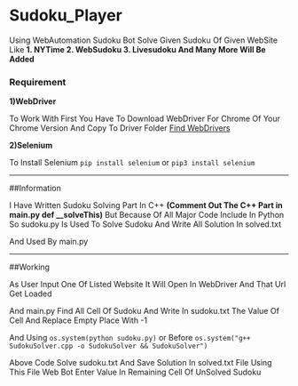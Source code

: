 # Sudoku_Player
 Using WebAutomation Sudoku Bot Solve Given Sudoku Of Given WebSite Like 
 **1. NYTime 
 2. WebSudoku 
 3. Livesudoku
 And Many More Will Be Added**
 ### Requirement
 **1)WebDriver**

 To Work With First You Have To Download WebDriver For Chrome Of Your Chrome Version And Copy To Driver Folder
[Find WebDrivers](https://chromedriver.storage.googleapis.com/index.html)

**2)Selenium**

To Install Selenium  `pip install selenium` or `pip3 install selenium`

---
##Information

I Have Written Sudoku Solving Part In C++ **(Comment Out The C++ Part in main.py def __solveThis)**
But Because Of All Major Code Include In Python
So sudoku.py Is Used To Solve Sudoku And Write All Solution In solved.txt

And Used By main.py

___

##Working

As User Input One Of Listed Website
It Will Open In WebDriver And That Url Get Loaded

And main.py Find All Cell Of Sudoku And Write In sudoku.txt
The Value Of Cell And Replace Empty Place With -1

And Using `os.system(python sudoku.py)` or Before `os.system("g++ SudokuSolver.cpp -o SudokuSolver && SudokuSolver")`

Above Code Solve sudoku.txt And Save Solution In solved.txt File
Using This File Web Bot Enter Value In Remaining Cell Of UnSolved Sudoku